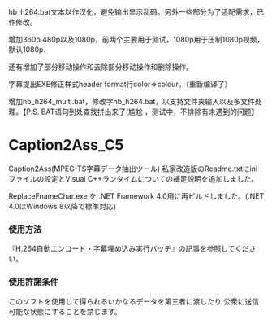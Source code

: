 hb_h264.bat文本以作汉化，避免输出显示乱码。另外一些部分为了适配需求，已作修改。

增加360p 480p以及1080p，前两个主要用于测试，1080p用于压制1080p视频，默认1080p.

还有增加了部分移动操作和去除部分移动操作和删除操作。

字幕提出EXE修正样式header format行color=>colour。（重新编译了）

增加hb_h264_multi.bat，修改字hb_h264.bat，以支持文件夹输入以及多文件处理。【P.S. BAT语句到处查找拼出来了(尴尬 ，测试中，不排除有未遇到的问题】


# Caption2Ass_C5

Caption2Ass(MPEG-TS字幕データ抽出ツール) 私家改造版のReadme.txtにiniファイルの設定とVisual C++ランタイムについての補足説明を追加しました。

ReplaceFnameChar.exe を .NET Framework 4.0用に再ビルドしました。(.NET 4.0はWindows 8以降で標準対応)

### 使用方法
『H.264自動エンコード・字幕埋め込み実行バッチ』の記事を参照してください。

### 使用許諾条件

このソフトを使用して得られるいかなるデータを第三者に渡したり
公衆に送信可能な状態にすることを禁じます。
